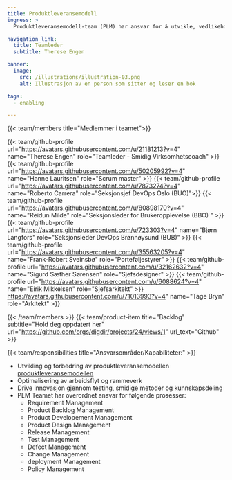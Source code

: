 ```yaml
---
title: Produktleveransemodell
ingress: >
  Produktleveransemodell-team (PLM) har ansvar for å utvikle, vedlikeholde og forbedre rammeverket og arbeidsflyten, også kalt "måten vi jobber på". Teamet analyserer og eksperimenterer kontinuerlig for å forbedre hastighet, kvalitet og ressursbruk. Vi samarbeider tett med spesialister innen design, arkitektur, ledelse og drift i Digdir/BOD. Teamet har et sterkt fokus på kontinuerlig læring, smidige metoder og kunnskapsdeling for å forbedre prosesser og sikre høy effektivitet og bærekraft. Åpenhet og eksperimentering står sentralt i vårt arbeid.

navigation_link:
  title: Teamleder
  subtitle: Therese Engen

banner:
  image:
    src: /illustrations/illustration-03.png
    alt: Illustrasjon av en person som sitter og leser en bok

tags:
  - enabling

---
```


{{< team/members title="Medlemmer i teamet">}}

{{< team/github-profile url="https://avatars.githubusercontent.com/u/21181213?v=4" name="Therese Engen" role="Teamleder -  Smidig Virksomhetscoach" >}}
{{< team/github-profile url="https://avatars.githubusercontent.com/u/50205992?v=4" name="Hanne Lauritsen" role="Scrum master" >}}
{{< team/github-profile url="https://avatars.githubusercontent.com/u/7873274?v=4" name="Roberto Carrera" role="Seksjonsjef DevOps Oslo (BUO)">}}
{{< team/github-profile url="https://avatars.githubusercontent.com/u/80898170?v=4" name="Reidun Milde" role="Seksjonsleder for Brukeropplevelse (BBO) " >}}
{{< team/github-profile url="https://avatars.githubusercontent.com/u/723303?v=4" name="Bjørn Langfors" role="Seksjonsleder DevOps Brønnøysund (BUB)" >}}
{{< team/github-profile url="https://avatars.githubusercontent.com/u/35563205?v=4" name="Frank-Robert Sveinsbø" role="Porteføljestyrer" >}}
{{< team/github-profile url="https://avatars.githubusercontent.com/u/32162632?v=4" name="Sigurd Sæther Sørensen" role="Sjefsdesigner" >}}
{{< team/github-profile url="https://avatars.githubusercontent.com/u/6088624?v=4" name="Eirik Mikkelsen" role="Sjefsarkitekt" >}}
https://avatars.githubusercontent.com/u/71013993?v=4" name="Tage Bryn" role="Arkitekt" >}}

{{< /team/members >}}
{{< team/product-item title="Backlog" subtitle="Hold deg oppdatert her" url="https://github.com/orgs/digdir/projects/24/views/1" url_text="Github" >}}

{{< team/responsibilities title="Ansvarsområder/Kapabiliteter:" >}}

* Utvikling og forbedring av produktleveransemodellen [produktleveransemodellen](/produktleveransemodell)
* Optimalisering av arbeidsflyt og rammeverk
* Drive innovasjon gjennom testing, smidige metoder og kunnskapsdeling
* PLM Teamet har overordnet ansvar for følgende prosesser:
    - Requirement Management
    - Product Backlog Management
    - Product Developement Management
    - Product Design Management
    - Release Management
    - Test Management
    - Defect Management 
    - Change Management
    - deployment Management
    - Policy Management



